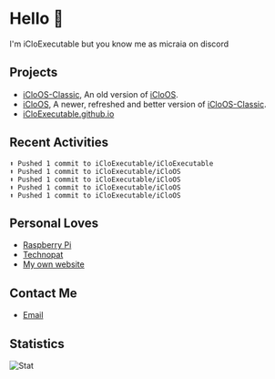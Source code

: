 # Hello 👋

I'm iCloExecutable but you know me as micraia on discord

## Projects
* [iCloOS-Classic](https://github.com/iCloExecutable/iCloOS-Classic), An old version of [iCloOS](https://github.com/iCloExecutable/iCloOS).
* [iCloOS](https://github.com/iCloExecutable/iCloOS), A newer, refreshed and better version of [iCloOS-Classic](https://github.com/iCloExecutable/iCloOS-Classic).
* [iCloExecutable.github.io](https://github.com/iCloExecutable/iCloExecutable.github.io)

## Recent Activities
```
⬆️ Pushed 1 commit to iCloExecutable/iCloExecutable
⬆️ Pushed 1 commit to iCloExecutable/iCloOS
⬆️ Pushed 1 commit to iCloExecutable/iCloOS
⬆️ Pushed 1 commit to iCloExecutable/iCloOS
⬆️ Pushed 1 commit to iCloExecutable/iCloOS
```
## Personal Loves
* [Raspberry Pi](https://www.raspberrypi.org)
* [Technopat](https://www.technopat.net)
* [My own website](https://iclostudios.ml)

## Contact Me
* [Email](mailto:er3es6666@protonmail.ch)

## Statistics
![Stat](https://github-readme-stats.vercel.app/api?username=icloexecutable&show_icons=true&hide_border=true&count_private=true&theme=dracula)
